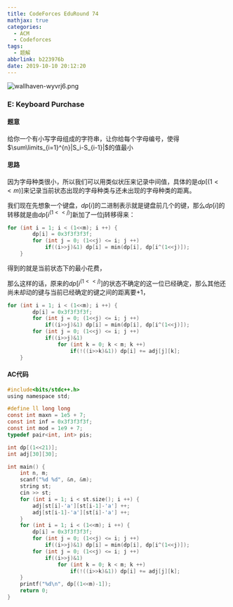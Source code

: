 ```yaml
---
title: CodeForces EduRound 74
mathjax: true
categories:
  - ACM
  - Codeforces
tags:
  - 题解
abbrlink: b223976b
date: 2019-10-10 20:12:20
---
```


<meta name = "referrer" content = "no-referrer" />

![wallhaven-wyvrj6.png](https://wx2.sinaimg.cn/mw690/0083TyOJly1gblvj9ccz7j31hc0u0wg4.jpg)

<!-- less -->

### E: Keyboard Purchase

#### 题意

给你一个有小写字母组成的字符串，让你给每个字母编号，使得$\sum\limits_{i=1}^{n}|S_i-S_{i-1}|$的值最小

#### 思路

  因为字母种类很小，所以我们可以用类似状压来记录中间值，具体的是$dp[(1<<m)]$来记录当前状态出现的字母种类与还未出现的字母种类的距离。

我们现在先想象一个键盘，$dp[i]$的二进制表示就是键盘前几个的键，那么$dp[i]$的转移就是由$dp[i^(1<<j)]$新加了一位j转移得来：

```c
for (int i = 1; i < (1<<m); i ++) {
        dp[i] = 0x3f3f3f3f;
        for (int j = 0; (1<<j) <= i; j ++) 
            if((i>>j)&1) dp[i] = min(dp[i], dp[i^(1<<j)]);
    }
```

得到的就是当前状态下的最小花费，

那么这样的话，原来的$dp[i^(1<<j)]$的状态不确定的这一位已经确定，那么其他还尚未却动的键与当前已经确定的键之间的距离要$+1$，

```c
for (int i = 1; i < (1<<m); i ++) {
        dp[i] = 0x3f3f3f3f;
        for (int j = 0; (1<<j) <= i; j ++) 
            if((i>>j)&1) dp[i] = min(dp[i], dp[i^(1<<j)]);
        for (int j = 0; (1<<j) <= i; j ++) 
            if((i>>j)&1) 
                for (int k = 0; k < m; k ++) 
                    if(!((i>>k)&1)) dp[i] += adj[j][k];
    }
```

#### AC代码

```c
#include<bits/stdc++.h>
using namespace std;

#define ll long long
const int maxn = 1e5 + 7;
const int inf = 0x3f3f3f3f;
const int mod = 1e9 + 7;
typedef pair<int, int> pis;

int dp[(1<<21)];
int adj[30][30];

int main() { 
    int n, m;
    scanf("%d %d", &n, &m);
    string st;
    cin >> st;
    for (int i = 1; i < st.size(); i ++) {
        adj[st[i]-'a'][st[i-1]-'a'] ++;
        adj[st[i-1]-'a'][st[i]-'a'] ++;
    }
    for (int i = 1; i < (1<<m); i ++) {
        dp[i] = 0x3f3f3f3f;
        for (int j = 0; (1<<j) <= i; j ++) 
            if((i>>j)&1) dp[i] = min(dp[i], dp[i^(1<<j)]);
        for (int j = 0; (1<<j) <= i; j ++) 
            if((i>>j)&1) 
                for (int k = 0; k < m; k ++) 
                    if(!((i>>k)&1)) dp[i] += adj[j][k];
    }
    printf("%d\n", dp[(1<<m)-1]);
    return 0;
}
```


